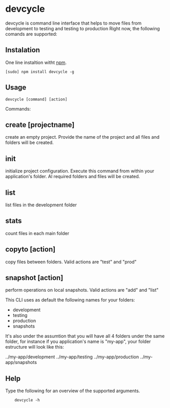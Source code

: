 devcycle
========

devcycle is command line interface that helps to move files from development 
to testing and testing to production
Right now, the following comands are supported:


## Instalation

One line instaltion witht [npm](http://npmjs.org). 

	[sudo] npm install devcycle -g


## Usage

	devcycle [command] [action]
	
Commands: 

## create [projectname]
create an empty project. Provide the name of the project and all files and folders will
be created.

## init
initialize project configuration. Execute this command from within your application's 
folder. Al required folders and files will be created.

## list
list files in the development folder
    
## stats
count files in each main folder
    
## copyto [action]
copy files between folders. Valid actions are "test" and "prod"
    
## snapshot [action]
perform operations on local snapshots. Valid actions are "add" and "list"

This CLI uses as default the following names for your folders:

* development
* testing
* production
* snapshots

It's also under the assumtion that you will have all 4 folders under the same 
folder, for instance if you application's name is "my-app", your folder estructure
will look like this:

../my-app/development
../my-app/testing
../my-app/production
../my-app/snapshots

## Help

Type the following for an overview of the supported arguments.

		devcycle -h


